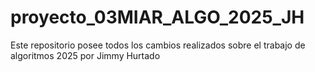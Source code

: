 # proyecto_03MIAR_ALGO_2025_JH
Este repositorio posee todos los cambios realizados sobre el trabajo de algoritmos 2025 por Jimmy Hurtado
